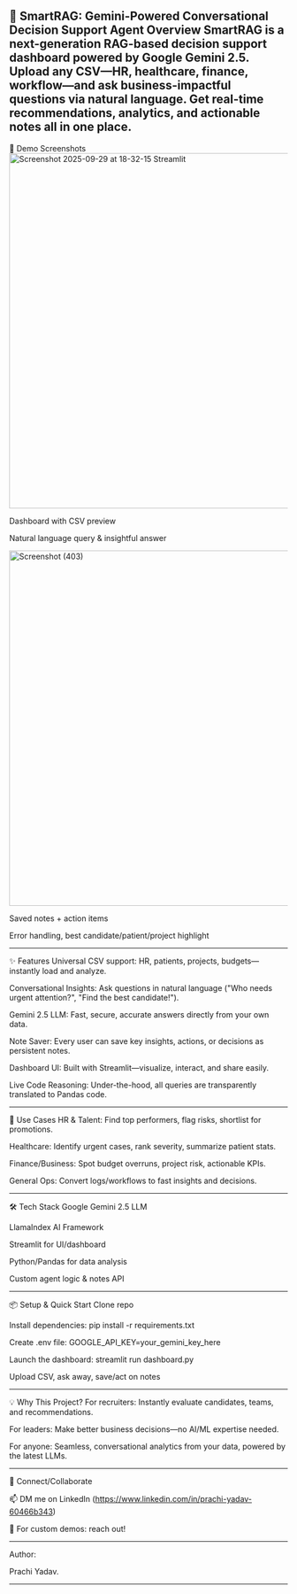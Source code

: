 🚀 SmartRAG: Gemini-Powered Conversational Decision Support Agent
Overview
SmartRAG is a next-generation RAG-based decision support dashboard powered by Google Gemini 2.5.
Upload any CSV—HR, healthcare, finance, workflow—and ask business-impactful questions via natural language.
Get real-time recommendations, analytics, and actionable notes all in one place.
-------------------------------------------------------------------------------------------------------------------------------------------


🚦 Demo Screenshots
<img width="1313" height="642" alt="Screenshot 2025-09-29 at 18-32-15 Streamlit" src="https://github.com/user-attachments/assets/9e488ec4-1f0d-4907-ad10-761b13fae0ee" />

Dashboard with CSV preview

Natural language query & insightful answer

<img width="1306" height="642" alt="Screenshot (403)" src="https://github.com/user-attachments/assets/972de770-5c0e-4eb6-b877-f292551b1f0d" />


Saved notes + action items

Error handling, best candidate/patient/project highlight


-------------------------------------------------------------------------------------------------------------------------------------------





✨ Features
Universal CSV support: HR, patients, projects, budgets—instantly load and analyze.

Conversational Insights: Ask questions in natural language ("Who needs urgent attention?", "Find the best candidate!").

Gemini 2.5 LLM: Fast, secure, accurate answers directly from your own data.

Note Saver: Every user can save key insights, actions, or decisions as persistent notes.

Dashboard UI: Built with Streamlit—visualize, interact, and share easily.

Live Code Reasoning: Under-the-hood, all queries are transparently translated to Pandas code.




-------------------------------------------------------------------------------------------------------------------------------------------





🏢 Use Cases
HR & Talent: Find top performers, flag risks, shortlist for promotions.

Healthcare: Identify urgent cases, rank severity, summarize patient stats.

Finance/Business: Spot budget overruns, project risk, actionable KPIs.

General Ops: Convert logs/workflows to fast insights and decisions.





-------------------------------------------------------------------------------------------------------------------------------------------






🛠️ Tech Stack
Google Gemini 2.5 LLM

LlamaIndex AI Framework

Streamlit for UI/dashboard

Python/Pandas for data analysis

Custom agent logic & notes API




-------------------------------------------------------------------------------------------------------------------------------------------





📦 Setup & Quick Start
Clone repo

Install dependencies:
pip install -r requirements.txt

Create .env file:
GOOGLE_API_KEY=your_gemini_key_here

Launch the dashboard:
streamlit run dashboard.py

Upload CSV, ask away, save/act on notes






-------------------------------------------------------------------------------------------------------------------------------------------








💡 Why This Project?
For recruiters: Instantly evaluate candidates, teams, and recommendations.

For leaders: Make better business decisions—no AI/ML expertise needed.

For anyone: Seamless, conversational analytics from your data, powered by the latest LLMs.





-------------------------------------------------------------------------------------------------------------------------------------------






🔗 Connect/Collaborate

📫 DM me on LinkedIn (https://www.linkedin.com/in/prachi-yadav-60466b343)

💬 For custom demos: reach out!









-------------------------------------------------------------------------------------------------------------------------------------------






Author:

Prachi Yadav.


-------------------------------------------------------------------------------------------------------------------------------------------




